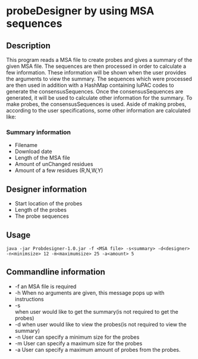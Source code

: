 # probeDesigner by using MSA sequences #

## Description ##
This program reads a MSA file to create probes and gives a summary of the given MSA file. The sequences are then
processed in order to calculate a few information. These information will be shown when the user provides the 
arguments to view the summary. The sequences which were processed are then used in addition with a HashMap containing 
IuPAC codes to generate the consensusSequences. Once the consensusSequences are generated, it will be used to calculate 
other information for the summary. To make probes, the consensusSequences is used. Aside of making probes, according to 
the user specifications, some other information are calculated like:
 
### Summary information ###
 
 * Filename
 * Download date
 * Length of the MSA file
 * Amount of unChanged residues
 * Amount of a few residues (R,N,W,Y)
 
## Designer information ##
 * Start location of the probes
 * Length of the probes
 * The probe sequences


## Usage ##
`java -jar Probdesigner-1.0.jar -f <MSA file> -s<summary> -d<designer> -n<minimsize> 12 -m<maximumsize> 25 -a<amount> 5
`

## Commandline information ##
* -f <MSAFILE> an MSA file is required
* -h <HELP> When no arguments are given, this message pops up with instructions
* -s <SUMMARY> when user would like to get the summary(is not required to get the probes)
* -d <DESIGNER> when user would like to view the probes(is not required to view the summary)
* -n <MINIMUM SIZE> User can specify a minimum size for the probes 
* -m <MAXIMUM SIZE> User can specify a maximum size for the probes 
* -a <MAXIMUM AMOUNT> User can specify a maximum amount of probes from the probes. 
